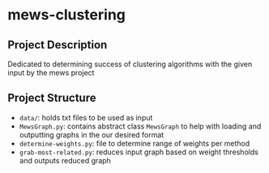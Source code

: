 # mews-clustering

## Project Description
Dedicated to determining success of clustering algorithms with the given input by the mews project

## Project Structure
- `data/`: holds txt files to be used as input
- `MewsGraph.py`: contains abstract class `MewsGraph` to help with loading and outputting graphs in the our desired format
- `determine-weights.py`: file to determine range of weights per method
- `grab-most-related.py`: reduces input graph based on weight thresholds and outputs reduced graph
